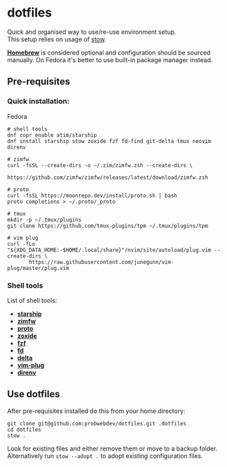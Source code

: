 # dotfiles

Quick and organised way to use/re-use environment setup.\
This setup relies on usage of [stow](https://www.gnu.org/software/stow/).

[**Homebrew**](https://brew.sh/) is considered optional and configuration should be sourced manually. On Fedora it's better to use built-in package manager instead.

## Pre-requisites

### Quick installation:

Fedora

```shell
# shell tools
dnf copr enable atim/starship
dnf install starship stow zoxide fzf fd-find git-delta tmux neovim direnv

# zimfw
curl -fsSL --create-dirs -o ~/.zim/zimfw.zsh --create-dirs \
      https://github.com/zimfw/zimfw/releases/latest/download/zimfw.zsh

# proto
curl -fsSL https://moonrepo.dev/install/proto.sh | bash
proto completions > ~/.proto/_proto

# tmux
mkdir -p ~/.tmux/plugins
git clone https://github.com/tmux-plugins/tpm ~/.tmux/plugins/tpm

# vim plug
curl -fLo "${XDG_DATA_HOME:-$HOME/.local/share}"/nvim/site/autoload/plug.vim --create-dirs \
       https://raw.githubusercontent.com/junegunn/vim-plug/master/plug.vim
```

### Shell tools

List of shell tools:

- [**starship**](https://github.com/starship/starship)
- [**zimfw**](https://github.com/zimfw/zimfw)
- [**proto**](https://moonrepo.dev/proto)
- [**zoxide**](https://github.com/ajeetdsouza/zoxide)
- [**fzf**](https://github.com/junegunn/fzf)
- [**fd**](https://github.com/sharkdp/fd)
- [**delta**](https://github.com/dandavison/delta)
- [**vim-plug**](https://github.com/junegunn/vim-plug)
- [**direnv**](https://github.com/direnv/direnv)

## Use dotfiles

After pre-requisites installed do this from your home directory:

```shell
git clone git@github.com:probwebdev/dotfiles.git .dotfiles
cd dotfiles
stow .
```

Look for existing files and either remove them or move to a backup folder. Alternatively run `stow --adopt .` to adopt existing configuration files.
